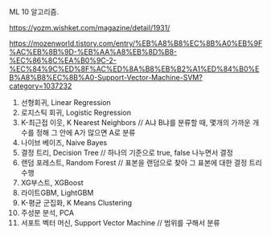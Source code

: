 ML 10 알고리즘.

https://yozm.wishket.com/magazine/detail/1931/

https://mozenworld.tistory.com/entry/%EB%A8%B8%EC%8B%A0%EB%9F%AC%EB%8B%9D-%EB%AA%A8%EB%8D%B8-%EC%86%8C%EA%B0%9C-2-%EC%84%9C%ED%8F%AC%ED%8A%B8%EB%B2%A1%ED%84%B0%EB%A8%B8%EC%8B%A0-Support-Vector-Machine-SVM?category=1037232


1. 선형회귀, Linear Regression
2. 로지스틱 회귀, Logistic Regression
3. K-최근접 이웃, K Nearest Neighbors
// A냐 B냐를 분류할 때, 몇개의 가까운 개수를 정해 그 안에 A가 많으면 A로 분류
4. 나이브 베이즈, Naive Bayes
5. 결정 트리, Decision Tree 
// 하나의 기준으로 true, false 나누면서 결정
6. 랜덤 포레스트, Random Forest 
// 표본을 랜덤으로 찾아 그 표본에 대한 결정 트리 수행
7. XG부스트, XGBoost
8. 라이트GBM, LightGBM
9. K-평균 군집화, K Means Clustering
10. 주성분 분석, PCA
11. 서포트 벡터 머신, Support Vector Machine
// 범위를 구해서 분류
